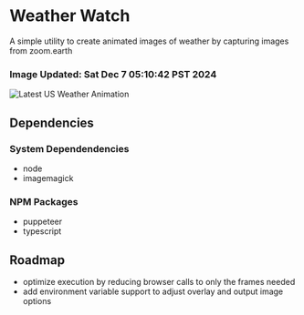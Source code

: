 # Weather Watch

A simple utility to create animated images of weather by capturing images from zoom.earth

### Image Updated: Sat Dec  7 05:10:42 PST 2024

![Latest US Weather Animation](animations/2024-12-07.webp)

## Dependencies
### System Dependendencies
* node
* imagemagick
### NPM Packages
* puppeteer
* typescript

## Roadmap
* optimize execution by reducing browser calls to only the frames needed
* add environment variable support to adjust overlay and output image options
